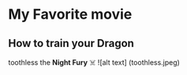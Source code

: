 # **My Favorite movie**
## **How to train your Dragon**
toothless the **Night Fury** ☠️
![alt text] (toothless.jpeg)
